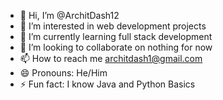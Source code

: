 - 👋 Hi, I’m @ArchitDash12
- 👀 I’m interested in web development projects
- 🌱 I’m currently learning full stack development 
- 💞️ I’m looking to collaborate on nothing for now
- 📫 How to reach me architdash1@gmail.com 
- 😄 Pronouns: He/Him
- ⚡ Fun fact: I know Java and Python Basics

<!---
ArchitDash12/ArchitDash12 is a ✨ special ✨ repository because its `README.md` (this file) appears on your GitHub profile.
You can click the Preview link to take a look at your changes.
--->
